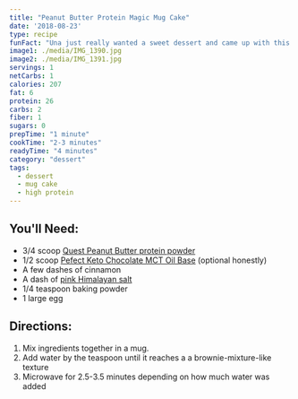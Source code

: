 ```yaml
---
title: "Peanut Butter Protein Magic Mug Cake"
date: '2018-08-23'
type: recipe
funFact: "Una just really wanted a sweet dessert and came up with this one"
image1: ./media/IMG_1390.jpg
image2: ./media/IMG_1391.jpg
servings: 1
netCarbs: 1
calories: 207
fat: 6
protein: 26
carbs: 2
fiber: 1
sugars: 0
prepTime: "1 minute"
cookTime: "2-3 minutes"
readyTime: "4 minutes"
category: "dessert"
tags:
  - dessert
  - mug cake
  - high protein
---
```


## You'll Need:

- 3/4 scoop [Quest Peanut Butter protein powder](https://amzn.to/2MJEq39)
- 1/2 scoop [Pefect Keto Chocolate MCT Oil Base](https://amzn.to/2BE0UhR) (optional honestly)
- A few dashes of cinnamon
- A dash of [pink Himalayan salt](https://amzn.to/2BFOE0e)
- 1/4 teaspoon baking powder
- 1 large egg

## Directions:

1. Mix ingredients together in a mug.
2. Add water by the teaspoon until it reaches a a brownie-mixture-like texture 
3. Microwave for 2.5-3.5 minutes depending on how much water was added